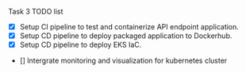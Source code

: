 Task 3 TODO list
- [x] Setup CI pipeline to test and containerize API endpoint application.
- [x] Setup CD pipeline to deploy packaged application to Dockerhub.
- [x] Setup CD pipeline to deploy EKS IaC.
- [] Intergrate monitoring and visualization for kubernetes cluster